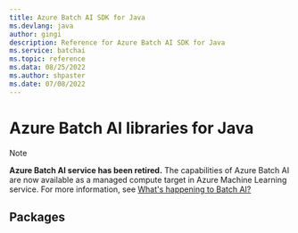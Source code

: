 ```yaml
---
title: Azure Batch AI SDK for Java
ms.devlang: java
author: gingi
description: Reference for Azure Batch AI SDK for Java
ms.service: batchai
ms.topic: reference
ms.data: 08/25/2022
ms.author: shpaster
ms.date: 07/08/2022
---
```

# Azure Batch AI libraries for Java

>[!Note]
>**Azure Batch AI service has been retired.** The capabilities of Azure Batch AI are now available as a managed compute target in Azure Machine Learning service. For more information, see [What's happening to Batch AI?](https://aka.ms/batchai-retirement)

## Packages